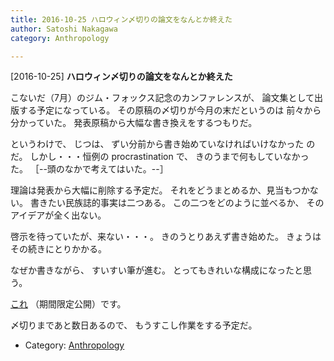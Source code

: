 ```yaml
---
title: 2016-10-25 ハロウィン〆切りの論文をなんとか終えた
author: Satoshi Nakagawa
category: Anthropology

---
```


[2016-10-25] **ハロウィン〆切りの論文をなんとか終えた** 

 こないだ（7月）のジム・フォックス記念のカンファレンスが、
論文集として出版する予定になっている。
その原稿の〆切りが今月の末だというのは
前々から分かっていた。
発表原稿から大幅な書き換えをするつもりだ。

 というわけで、
じつは、
ずい分前から書き始めていなければいけなかった
のだ。
しかし・・・恒例の procrastination で、
きのうまで何もしていなかった。
［--頭のなかで考えてはいた。--］

 理論は発表から大幅に削除する予定だ。
それをどうまとめるか、見当もつかない。
書きたい民族誌的事実は二つある。
この二つをどのように並べるか、
そのアイデアが全く出ない。

 啓示を待っていたが、来ない・・・。
きのうとりあえず書き始めた。
きょうはその続きにとりかかる。

<!--more-->

 なぜか書きながら、
すいすい筆が進む。
とってもきれいな構成になったと思う。

 [これ](/~satoshi/anthrop/works/paper-3/between-pub.html)
（期間限定公開）です。

 〆切りまであと数日あるので、
もうすこし作業をする予定だ。

- Category: [Anthropology](https://merapano.github.io/categories.html#Anthropology)

